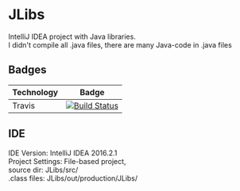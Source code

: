 # JLibs
IntelliJ IDEA project with Java libraries.  
I didn't compile all .java files, there are many Java-code in .java files
## Badges
| Technology | Badge |  
|------------|-------|  
|  Travis    |[![Build Status](https://travis-ci.org/RMuskovets/JLibs.svg?branch=master)](https://travis-ci.org/RMuskovets/JLibs)|  

## IDE
IDE Version: IntelliJ IDEA 2016.2.1  
Project Settings: File-based project,  
source dir: JLibs/src/  
.class files: JLibs/out/production/JLibs/  
